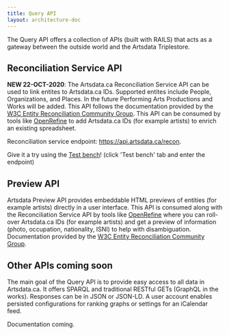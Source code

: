 ```yaml
---
title: Query API
layout: architecture-doc
---
```


The Query API offers a collection of APIs (built with RAILS) that acts as a gateway between the outside world and the Artsdata Triplestore.

## Reconciliation Service API

**NEW 22-OCT-2020**: The Artsdata.ca Reconciliation Service API can be used to link entites to Artsdata.ca IDs. Supported entites include People, Organizations, and Places. In the future Performing Arts Productions and Works will be added. This API follows the documentation provided by the [W3C Entity Reconciliation Community Group](https://reconciliation-api.github.io/specs/latest/). This API can be consumed by tools like [OpenRefine](https://openrefine.org) to add Artsdata.ca IDs (for example artists) to enrich an existing spreadsheet.

Reconciliation service endpoint: https://api.artsdata.ca/recon.

Give it a try using the [Test bench](https://reconciliation-api.github.io/testbench/)! (click 'Test bench' tab and enter the endpoint)

## Preview API

Artsdata Preview API provides embeddable HTML previews of entities (for example artists) directly in a user interface. This API is consumed along with the Reconciliation Service API by tools like [OpenRefine](https://openrefine.org) where you can roll-over Artsdata.ca IDs (for example artists) and get a preview of information (photo, occupation, nationality, ISNI) to help with disambiguation. Documentation provided by the [W3C Entity Reconciliation Community Group](https://reconciliation-api.github.io/specs/latest/).

## Other APIs coming soon
The main goal of the Query API is to provide easy access to all data in Artsdata.ca. It offers SPARQL and traditional RESTful GETs (GraphQL in the works).
Responses can be in JSON or JSON-LD.  A user account enables persisted configurations for ranking graphs or settings for an iCalendar feed. 

Documentation coming.
